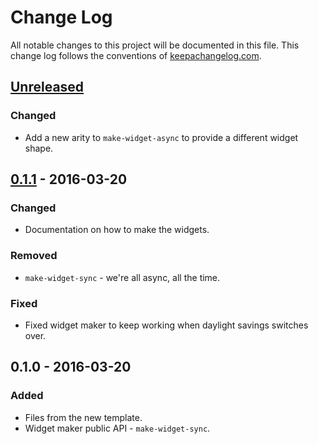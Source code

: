 # Change Log
All notable changes to this project will be documented in this file. This change log follows the conventions of [keepachangelog.com](http://keepachangelog.com/).

## [Unreleased][unreleased]
### Changed
- Add a new arity to `make-widget-async` to provide a different widget shape.

## [0.1.1] - 2016-03-20
### Changed
- Documentation on how to make the widgets.

### Removed
- `make-widget-sync` - we're all async, all the time.

### Fixed
- Fixed widget maker to keep working when daylight savings switches over.

## 0.1.0 - 2016-03-20
### Added
- Files from the new template.
- Widget maker public API - `make-widget-sync`.

[unreleased]: https://github.com/your-name/clojure-rewriting-system/compare/0.1.1...HEAD
[0.1.1]: https://github.com/your-name/clojure-rewriting-system/compare/0.1.0...0.1.1
